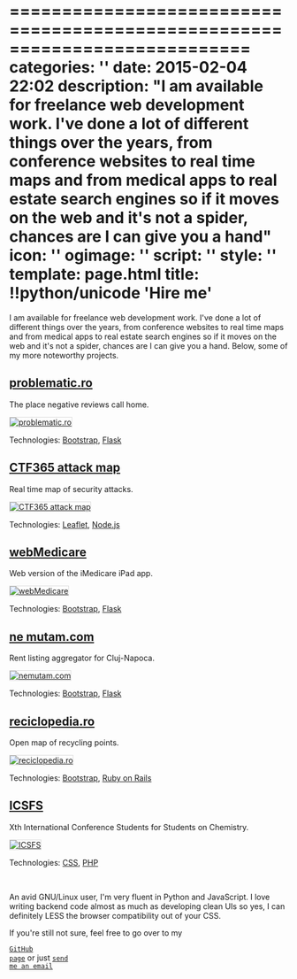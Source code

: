 ===========================================================================
categories: ''
date: 2015-02-04 22:02
description: "I am available for freelance web development work. I've done a lot of different things over the years, from conference websites to real time maps and from medical apps to real estate search engines so if it moves on the web and it's not a spider, chances are I can give you a hand"
icon: ''
ogimage: ''
script: ''
style: ''
template: page.html
title: !!python/unicode 'Hire me'
===========================================================================

<style>
  .img-full {
    border: 1px solid #ddd;
  }
</style>

I am available for freelance web development work. I've done a lot of different things over the years, from conference websites to real time maps and from medical apps to real estate search engines so if it moves on the web and it's not a spider, chances are I can give you a hand. Below, some of my more noteworthy projects.



## <a href="problematic-full.png" target="_blank">problematic.ro</a> ##

The place negative reviews call home.

<a href="problematic-full.png" target="_blank"><img class="img-full" src="problematic.png" alt="problematic.ro"></a>

<p class="caption">Technologies: <a href="http://getbootstrap.com/">Bootstrap</a>, <a href="http://flask.pocoo.org/">Flask</a></p>



## <a href="https://ctf365.com/pages/map" target="_blank">CTF365 attack map</a> ##

Real time map of security attacks.

<a href="https://ctf365.com/pages/map" target="_blank"><img class="img-full" src="ctf365.png" alt="CTF365 attack map"></a>

<p class="caption">Technologies: <a href="http://leafletjs.com/">Leaflet</a>, <a href="http://nodejs.org/">Node.js</a></p>



## <a href="webmedicare-full.png" target="_blank">webMedicare</a> ##

Web version of the iMedicare iPad app.

<a href="webmedicare-full.png" target="_blank"><img class="img-full" src="webmedicare.png" alt="webMedicare"></a>

<p class="caption">Technologies: <a href="http://getbootstrap.com/">Bootstrap</a>, <a href="http://flask.pocoo.org/">Flask</a></p>



## <a href="http://nemutam.com/" target="_blank">ne mutam.com</a> ##

Rent listing aggregator for Cluj-Napoca.

<a href="http://nemutam.com/" target="_blank"><img class="img-full" src="nemutam.png" alt="nemutam.com"></a>

<p class="caption">Technologies: <a href="http://getbootstrap.com/">Bootstrap</a>, <a href="http://flask.pocoo.org/">Flask</a></p>



## <a href="reciclopedia.png" target="_blank">reciclopedia.ro</a> ##

Open map of recycling points.

<a href="reciclopedia.png" target="_blank"><img class="img-full" src="reciclopedia.png" alt="reciclopedia.ro"></a>

<p class="caption">Technologies: <a href="http://getbootstrap.com/">Bootstrap</a>, <a href="http://rubyonrails.org/">Ruby on Rails</a></p>



## <a href="icsfs-full.png" target="_blank">ICSFS</a> ##

Xth International Conference Students for Students on Chemistry.

<a href="icsfs-full.png" target="_blank"><img class="img-full" src="icsfs.png" alt="ICSFS"></a>

<p class="caption">Technologies: <a href="css.gif">CSS</a>, <a href="http://php.net/">PHP</a></p>



<br>

An avid GNU/Linux user, I'm very fluent in Python and JavaScript. I love writing backend code almost as much as developing clean UIs so yes, I can definitely LESS the browser compatibility out of your CSS.

If you're still not sure, feel free to go over to my

<a href="https://github.com/g4b1nagy/" target="_blank"><code>GitHub page</code></a> or just <a id="email" href="mailto:gabi_screw_your_spam@helpfulsheep.com"><code>send me an email</code></a>
